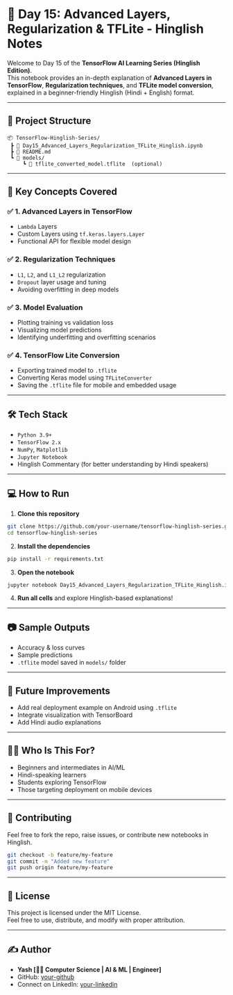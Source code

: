 
# 📘 Day 15: Advanced Layers, Regularization & TFLite - Hinglish Notes

Welcome to Day 15 of the **TensorFlow AI Learning Series (Hinglish Edition)**.  
This notebook provides an in-depth explanation of **Advanced Layers in TensorFlow**, **Regularization techniques**, and **TFLite model conversion**, explained in a beginner-friendly Hinglish (Hindi + English) format.

---

## 📂 Project Structure

```
📦 TensorFlow-Hinglish-Series/
 ┣ 📜 Day15_Advanced_Layers_Regularization_TFLite_Hinglish.ipynb
 ┣ 📜 README.md
 ┗ 📁 models/
     ┗ 📜 tflite_converted_model.tflite  (optional)
```

---

## 🧠 Key Concepts Covered

### ✅ 1. **Advanced Layers in TensorFlow**
- `Lambda` Layers
- Custom Layers using `tf.keras.layers.Layer`
- Functional API for flexible model design

### ✅ 2. **Regularization Techniques**
- `L1`, `L2`, and `L1_L2` regularization
- `Dropout` layer usage and tuning
- Avoiding overfitting in deep models

### ✅ 3. **Model Evaluation**
- Plotting training vs validation loss
- Visualizing model predictions
- Identifying underfitting and overfitting scenarios

### ✅ 4. **TensorFlow Lite Conversion**
- Exporting trained model to `.tflite`
- Converting Keras model using `TFLiteConverter`
- Saving the `.tflite` file for mobile and embedded usage

---

## 🛠️ Tech Stack

- `Python 3.9+`
- `TensorFlow 2.x`
- `NumPy`, `Matplotlib`
- `Jupyter Notebook`
- Hinglish Commentary (for better understanding by Hindi speakers)

---

## 💻 How to Run

1. **Clone this repository**  
```bash
git clone https://github.com/your-username/tensorflow-hinglish-series.git
cd tensorflow-hinglish-series
```

2. **Install the dependencies**  
```bash
pip install -r requirements.txt
```

3. **Open the notebook**
```bash
jupyter notebook Day15_Advanced_Layers_Regularization_TFLite_Hinglish.ipynb
```

4. **Run all cells** and explore Hinglish-based explanations!

---

## 📷 Sample Outputs

- Accuracy & loss curves  
- Sample predictions
- `.tflite` model saved in `models/` folder

---

## 🔁 Future Improvements

- Add real deployment example on Android using `.tflite`
- Integrate visualization with TensorBoard
- Add Hindi audio explanations

---

## 🙋‍♂️ Who Is This For?

- Beginners and intermediates in AI/ML
- Hindi-speaking learners
- Students exploring TensorFlow
- Those targeting deployment on mobile devices

---

## 🙌 Contributing

Feel free to fork the repo, raise issues, or contribute new notebooks in Hinglish.

```bash
git checkout -b feature/my-feature
git commit -m "Added new feature"
git push origin feature/my-feature
```

---

## 📜 License

This project is licensed under the MIT License.  
Feel free to use, distribute, and modify with proper attribution.

---

## ✍️ Author

- **Yash [👨‍💻 Computer Science | AI & ML | Engineer]**
- GitHub: [your-github](https://github.com/your-username)
- Connect on LinkedIn: [your-linkedin](https://linkedin.com/in/your-profile)
